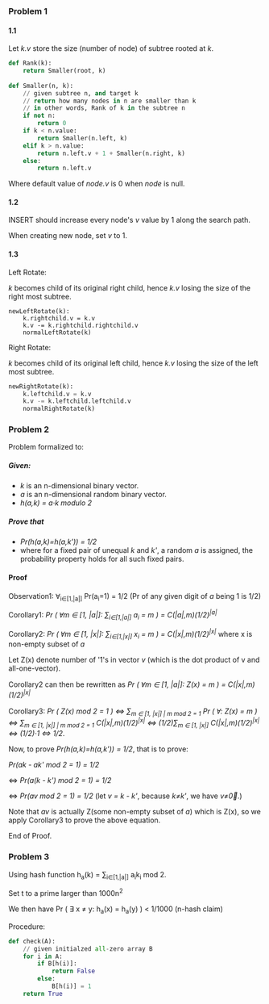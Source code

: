 ### Problem 1
#### 1.1
Let *k.v* store the size (number of node) of subtree rooted at *k*.

```python
def Rank(k):
	return Smaller(root, k)
	
def Smaller(n, k):
	// given subtree n, and target k
	// return how many nodes in n are smaller than k
	// in other words, Rank of k in the subtree n
	if not n:
		return 0
	if k < n.value:
		return Smaller(n.left, k)
	elif k > n.value:
		return n.left.v + 1 + Smaller(n.right, k)
	else:
		return n.left.v
```
Where default value of *node.v* is 0 when *node* is null.

#### 1.2

INSERT should increase every node's *v* value by 1 along the search path.

When creating new node, set *v* to 1.

#### 1.3

Left Rotate:

*k* becomes child of its original right child, hence *k.v* losing the size of the right most subtree.

```
newLeftRotate(k):
	k.rightchild.v = k.v
	k.v -= k.rightchild.rightchild.v
	normalLeftRotate(k)
```

Right Rotate:

*k* becomes child of its original left child, hence *k.v* losing the size of the left most subtree.

```python
newRightRotate(k):
	k.leftchild.v = k.v
	k.v -= k.leftchild.leftchild.v
	normalRightRotate(k)
```
### Problem 2
Problem formalized to:
##### Given: 
- *k* is an n-dimensional binary vector.
- *a* is an n-dimensional random binary vector.
- *h(a,k) = a·k modulo 2*

##### Prove that
- *Pr(h(a,k)=h(a,k')) = 1/2*
- where for a fixed pair of unequal *k* and *k'*, a random *a* is assigned, the probability property holds for all such fixed pairs.

#### Proof

Observation1: Ɐ<sub>i∈[1,|a|]</sub> Pr(a<sub>i</sub>=1) = 1/2 (Pr of any given digit of *a* being 1 is 1/2)

Corollary1: *Pr ( Ɐm ∈ [1, |a|]: ∑<sub>i∈[1,|a|]</sub> a<sub>i</sub> = m ) = C(|a|,m)(1/2)<sup>|a|</sup>*

Corollary2: *Pr ( Ɐm ∈ [1, |x|]: ∑<sub>i∈[1,|x|]</sub> x<sub>i</sub> = m ) = C(|x|,m)(1/2)<sup>|x|</sup>*
where x is non-empty subset of *a*

Let Z(x) denote number of '1's in vector *v* (which is the dot product of v and all-one-vector).

Corollary2 can then be rewritten as *Pr ( Ɐm ∈ [1, |a|]: Z(x) = m ) = C(|x|,m)(1/2)<sup>|x|</sup>*

Corollary3: *Pr ( Z(x) mod 2 = 1 ) <=> ∑<sub>m ∈ [1, |x|] | m mod 2 = 1</sub> Pr ( Ɐ: Z(x) = m ) <=> ∑<sub>m ∈ [1, |x|] | m mod 2 = 1</sub> C(|x|,m)(1/2)<sup>|x|</sup> <=> (1/2)∑<sub>m ∈ [1, |x|]</sub> C(|x|,m)(1/2)<sup>|x|</sup> <=> (1/2)·1 <=> 1/2*.

Now, to prove *Pr(h(a,k)=h(a,k')) = 1/2*, that is to prove:

*Pr(ak - ak' mod 2 = 1) = 1/2*

<=> *Pr(a(k - k') mod 2 = 1) = 1/2*

<=> *Pr(av mod 2 = 1) = 1/2* (let *v = k - k'*, because *k≠k'*, we have *v≠0⃗*.)

Note that *av* is actually Z(some non-empty subset of *a*) which is Z(x), so we apply Corollary3 to prove the above equation.

End of Proof.


### Problem 3

Using hash function h<sub>a</sub>(k) = ∑<sub>i∈[1,|a|]</sub> a<sub>i</sub>k<sub>i</sub> mod 2.

Set t to a prime larger than 1000n<sup>2</sup>

We then have Pr ( ∃ x ≠ y: h<sub>a</sub>(x) = h<sub>a</sub>(y) ) < 1/1000 (n-hash claim)

Procedure:

```python
def check(A):
	// given initialzed all-zero array B 
	for i in A:
		if B[h(i)]:
			return False
		else:
			B[h(i)] = 1
	return True
```





